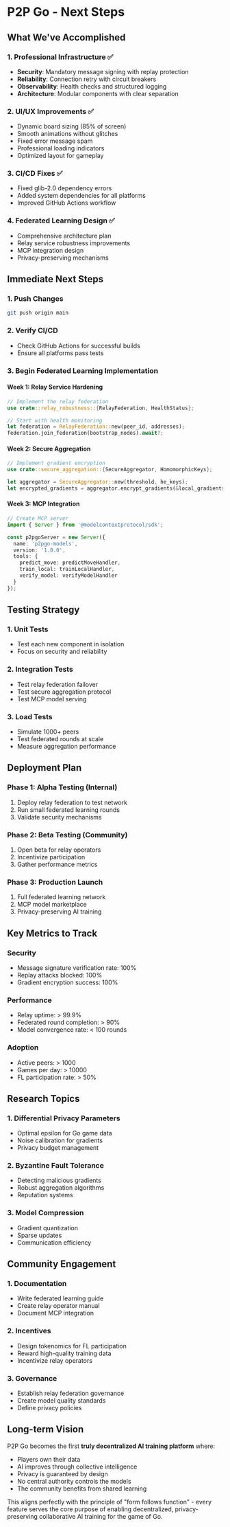 # P2P Go - Next Steps

## What We've Accomplished

### 1. Professional Infrastructure ✅
- **Security**: Mandatory message signing with replay protection
- **Reliability**: Connection retry with circuit breakers
- **Observability**: Health checks and structured logging
- **Architecture**: Modular components with clear separation

### 2. UI/UX Improvements ✅
- Dynamic board sizing (85% of screen)
- Smooth animations without glitches
- Fixed error message spam
- Professional loading indicators
- Optimized layout for gameplay

### 3. CI/CD Fixes ✅
- Fixed glib-2.0 dependency errors
- Added system dependencies for all platforms
- Improved GitHub Actions workflow

### 4. Federated Learning Design ✅
- Comprehensive architecture plan
- Relay service robustness improvements
- MCP integration design
- Privacy-preserving mechanisms

## Immediate Next Steps

### 1. Push Changes
```bash
git push origin main
```

### 2. Verify CI/CD
- Check GitHub Actions for successful builds
- Ensure all platforms pass tests

### 3. Begin Federated Learning Implementation

#### Week 1: Relay Service Hardening
```rust
// Implement the relay federation
use crate::relay_robustness::{RelayFederation, HealthStatus};

// Start with health monitoring
let federation = RelayFederation::new(peer_id, addresses);
federation.join_federation(bootstrap_nodes).await?;
```

#### Week 2: Secure Aggregation
```rust
// Implement gradient encryption
use crate::secure_aggregation::{SecureAggregator, HomomorphicKeys};

let aggregator = SecureAggregator::new(threshold, he_keys);
let encrypted_gradients = aggregator.encrypt_gradients(&local_gradients)?;
```

#### Week 3: MCP Integration
```typescript
// Create MCP server
import { Server } from '@modelcontextprotocol/sdk';

const p2pgoServer = new Server({
  name: 'p2pgo-models',
  version: '1.0.0',
  tools: {
    predict_move: predictMoveHandler,
    train_local: trainLocalHandler,
    verify_model: verifyModelHandler
  }
});
```

## Testing Strategy

### 1. Unit Tests
- Test each new component in isolation
- Focus on security and reliability

### 2. Integration Tests
- Test relay federation failover
- Test secure aggregation protocol
- Test MCP model serving

### 3. Load Tests
- Simulate 1000+ peers
- Test federated rounds at scale
- Measure aggregation performance

## Deployment Plan

### Phase 1: Alpha Testing (Internal)
1. Deploy relay federation to test network
2. Run small federated learning rounds
3. Validate security mechanisms

### Phase 2: Beta Testing (Community)
1. Open beta for relay operators
2. Incentivize participation
3. Gather performance metrics

### Phase 3: Production Launch
1. Full federated learning network
2. MCP model marketplace
3. Privacy-preserving AI training

## Key Metrics to Track

### Security
- Message signature verification rate: 100%
- Replay attacks blocked: 100%
- Gradient encryption success: 100%

### Performance
- Relay uptime: > 99.9%
- Federated round completion: > 90%
- Model convergence rate: < 100 rounds

### Adoption
- Active peers: > 1000
- Games per day: > 10000
- FL participation rate: > 50%

## Research Topics

### 1. Differential Privacy Parameters
- Optimal epsilon for Go game data
- Noise calibration for gradients
- Privacy budget management

### 2. Byzantine Fault Tolerance
- Detecting malicious gradients
- Robust aggregation algorithms
- Reputation systems

### 3. Model Compression
- Gradient quantization
- Sparse updates
- Communication efficiency

## Community Engagement

### 1. Documentation
- Write federated learning guide
- Create relay operator manual
- Document MCP integration

### 2. Incentives
- Design tokenomics for FL participation
- Reward high-quality training data
- Incentivize relay operators

### 3. Governance
- Establish relay federation governance
- Create model quality standards
- Define privacy policies

## Long-term Vision

P2P Go becomes the first **truly decentralized AI training platform** where:
- Players own their data
- AI improves through collective intelligence
- Privacy is guaranteed by design
- No central authority controls the models
- The community benefits from shared learning

This aligns perfectly with the principle of "form follows function" - every feature serves the core purpose of enabling decentralized, privacy-preserving collaborative AI training for the game of Go.